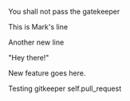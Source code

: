 You shall not pass the gatekeeper

This is Mark's line

Another new line

"Hey there!"

New feature goes here.

Testing gitkeeper self.pull_request
